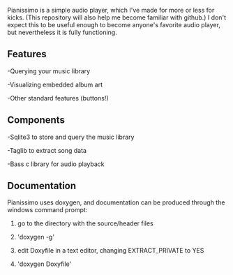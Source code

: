 Pianissimo is a simple audio player, which I've made for more or less for kicks. (This repository 
will also help me become familiar with github.) I don't expect this to be useful enough to become 
anyone's favorite audio player, but nevertheless it is fully functioning.  

## Features
-Querying your music library

-Visualizing embedded album art 

-Other standard features (buttons!)

## Components
-Sqlite3 to store and query the music library

-Taglib to extract song data

-Bass c library for audio playback

## Documentation

Pianissimo uses doxygen, and documentation can be produced through the windows command prompt:

1) go to the directory with the source/header files

2) 'doxygen -g' 

3) edit Doxyfile in a text editor, changing EXTRACT_PRIVATE to YES

3) 'doxygen Doxyfile'

